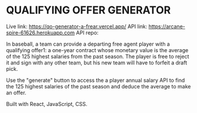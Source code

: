 # QUALIFYING OFFER GENERATOR

Live link: https://qo-generator-a-frear.vercel.app/
API link: https://arcane-spire-61626.herokuapp.com
API repo: 

In baseball, a team can provide a departing free agent player with a qualifying offer1: a one-year contract whose monetary value is the average of the 125 highest salaries from the past season. The player is free to reject it and sign with any other team, but his new team will have to forfeit a draft pick.

Use the "generate" button to access the a player annual salary API to find the 125 highest salaries of the past season and deduce the average to make an offer.

Built with React, JavaScript, CSS.